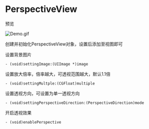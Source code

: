 # PerspectiveView

预览

![Demo.gif](./Demo.gif)

创建并初始化PerspectiveView对象，设置后添加至视图即可

设置背景图片
```
- (void)settingImage:(UIImage *)image
```

设置放大倍率，倍率越大，可透视范围越大，默认1.1倍
```
- (void)settingMultple:(CGFloat)multiple
```

设置透视方向，可设置为单一透视方向
```
- (void)settingPerspectiveDirection:(PerspectiveDirection)mode
```

开启透视效果
```
- (void)enablePerspective
```